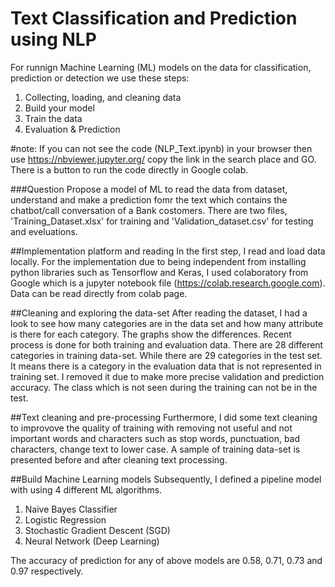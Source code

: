 #  Text  Classification and Prediction using NLP

For runnign Machine Learning (ML) models on the data for classification, prediction or detection we use these steps:

1.   Collecting, loading, and cleaning data
2.   Build your model
3.   Train the data
4.   Evaluation & Prediction

#note:
If you can not see the code (NLP_Text.ipynb) in your browser then use https://nbviewer.jupyter.org/ 
copy the link in the search place and GO. There is a button to run the code directly in Google colab.

###Question 
Propose a model of ML to read the data from dataset, understand and make a prediction fomr the text which contains the chatbot/call conversation of a Bank costomers. There are two files, 'Training_Dataset.xlsx' for training and 'Validation_dataset.csv' for testing and eveluations. 

##Implementation platform and reading 
In the first step, I read and load data locally. For the implementation due to being independent from installing python libraries such as Tensorflow and Keras,
I used colaboratory from Google which is a jupyter notebook file (https://colab.research.google.com). 
Data can be read directly from colab page. 


##Cleaning and exploring the data-set 
After reading the dataset, I had a look to see how many categories are in the data set and how many attribute is there for each category.
The graphs show the differences.
Recent process is done for both training and evaluation data. There are 28 different categories in training data-set.
While there are 29 categories in the test set. It means there is a category in the evaluation data that is not represented 
in training set. I removed it due to make more precise validation and prediction accuracy.
The class which is not seen during the training can not be in the test.

##Text cleaning and pre-processing
Furthermore, I did some text cleaning to improvove the quality of training with removing not useful and not important words and characters
such as stop words,  punctuation, bad characters, change text to lower case. A sample of training data-set is presented before and after cleaning text processing.

##Build Machine Learning models
Subsequently, I defined a pipeline model with using 4 different ML algorithms.

1.  Naive Bayes Classifier
2.  Logistic Regression
3.  Stochastic Gradient Descent (SGD)
4.  Neural Network (Deep Learning)

The accuracy of prediction for any of above models are 0.58, 0.71, 0.73 and 0.97 respectively. 
